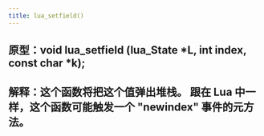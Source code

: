 ```yaml
---
title: lua_setfield()
---
```


## 原型：void lua\_setfield (lua\_State *L, int index, const char *k);
## 解释：这个函数将把这个值弹出堆栈。 跟在 Lua 中一样，这个函数可能触发一个 "newindex" 事件的元方法。
